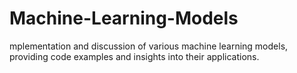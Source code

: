 # Machine-Learning-Models
mplementation and discussion of various machine learning models, providing code examples and insights into their applications.

